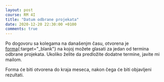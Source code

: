 ```yaml
---
layout: post
course: RM 4I
title: "Datum odbrane projekata"
date: 2020-12-20 22:30:00 +0100
comments: true
---
```


Po dogovoru sa kolegama na današenjm času, otvorena je 
[forma](https://forms.gle/s3bNmonosPavyp45A){:target="_blank"}
na kojoj možete glasati za jedan od termina odbrane projekata. 
Ukoliko želite da predložite dodatne termine, javite mi mailom.

Forma će biti otvorena do kraja meseca, nakon čega će biti objavljeni
rezultati.

